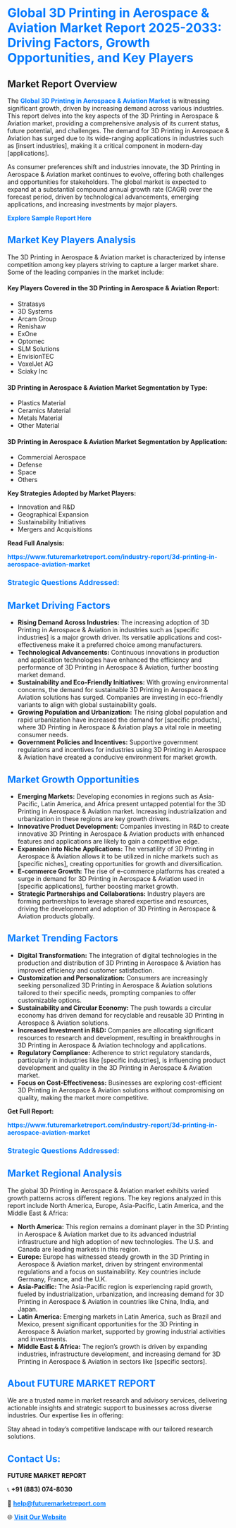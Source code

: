 <h1 style="color: #007BFF;">Global 3D Printing in Aerospace & Aviation Market Report 2025-2033: Driving Factors, Growth Opportunities, and Key Players</h1>

<section id="overview">
<h2>Market Report Overview</h2>
<p>The <a href="https://www.futuremarketreport.com/industry-report/3d-printing-in-aerospace-aviation-market" style="color: #007BFF; text-decoration: none;"><strong>Global 3D Printing in Aerospace & Aviation Market</strong></a> is witnessing significant growth, driven by increasing demand across various industries. This report delves into the key aspects of the 3D Printing in Aerospace & Aviation market, providing a comprehensive analysis of its current status, future potential, and challenges. The demand for 3D Printing in Aerospace & Aviation has surged due to its wide-ranging applications in industries such as [insert industries], making it a critical component in modern-day [applications].</p>
<p>As consumer preferences shift and industries innovate, the 3D Printing in Aerospace & Aviation market continues to evolve, offering both challenges and opportunities for stakeholders. The global market is expected to expand at a substantial compound annual growth rate (CAGR) over the forecast period, driven by technological advancements, emerging applications, and increasing investments by major players.</p>
</section>

<section id="overview">
<p><a href="https://www.futuremarketreport.com/request-sample/reportId=33788" style="color: #007BFF; text-decoration: none;"><strong>Explore Sample Report Here</strong></a></p>
</section>

<section id="key-players">
<h2 style="color: #007BFF;">Market Key Players Analysis</h2>
<p>The 3D Printing in Aerospace & Aviation market is characterized by intense competition among key players striving to capture a larger market share. Some of the leading companies in the market include:</p>
<h4>Key Players Covered in the 3D Printing in Aerospace & Aviation Report:</h4>
<ul><li>Stratasys</li><li>3D Systems</li><li>Arcam Group</li><li>Renishaw</li><li>ExOne</li><li>Optomec</li><li>SLM Solutions</li><li>EnvisionTEC</li><li>VoxelJet AG</li><li>Sciaky Inc</li></ul>
<h4>3D Printing in Aerospace & Aviation Market Segmentation by Type:</h4>
<ul><li>Plastics Material</li><li>Ceramics Material</li><li>Metals Material</li><li>Other Material</li></ul>

<h4>3D Printing in Aerospace & Aviation Market Segmentation by Application:</h4>
<ul><li>Commercial Aerospace</li><li>Defense</li><li>Space</li><li>Others</li></ul>
<p><strong>Key Strategies Adopted by Market Players:</strong></p>
<ul>
<li>Innovation and R&D</li>
<li>Geographical Expansion</li>
<li>Sustainability Initiatives</li>
<li>Mergers and Acquisitions</li>
</ul>
</section>

<section>
<p><strong>Read Full Analysis: </strong></p><a href="https://www.futuremarketreport.com/industry-report/3d-printing-in-aerospace-aviation-market" style="color: #007BFF; text-decoration: none;"><strong>https://www.futuremarketreport.com/industry-report/3d-printing-in-aerospace-aviation-market</strong></a>
<h3 style="color: #007BFF;">Strategic Questions Addressed:</h3>
</section>

<section id="driving-factors">
<h2 style="color: #007BFF;">Market Driving Factors</h2>
<ul>
<li><strong>Rising Demand Across Industries:</strong> The increasing adoption of 3D Printing in Aerospace & Aviation in industries such as [specific industries] is a major growth driver. Its versatile applications and cost-effectiveness make it a preferred choice among manufacturers.</li>
<li><strong>Technological Advancements:</strong> Continuous innovations in production and application technologies have enhanced the efficiency and performance of 3D Printing in Aerospace & Aviation, further boosting market demand.</li>
<li><strong>Sustainability and Eco-Friendly Initiatives:</strong> With growing environmental concerns, the demand for sustainable 3D Printing in Aerospace & Aviation solutions has surged. Companies are investing in eco-friendly variants to align with global sustainability goals.</li>
<li><strong>Growing Population and Urbanization:</strong> The rising global population and rapid urbanization have increased the demand for [specific products], where 3D Printing in Aerospace & Aviation plays a vital role in meeting consumer needs.</li>
<li><strong>Government Policies and Incentives:</strong> Supportive government regulations and incentives for industries using 3D Printing in Aerospace & Aviation have created a conducive environment for market growth.</li>
</ul>
</section>

<section id="growth-opportunities">
<h2 style="color: #007BFF;">Market Growth Opportunities</h2>
<ul>
<li><strong>Emerging Markets:</strong> Developing economies in regions such as Asia-Pacific, Latin America, and Africa present untapped potential for the 3D Printing in Aerospace & Aviation market. Increasing industrialization and urbanization in these regions are key growth drivers.</li>
<li><strong>Innovative Product Development:</strong> Companies investing in R&D to create innovative 3D Printing in Aerospace & Aviation products with enhanced features and applications are likely to gain a competitive edge.</li>
<li><strong>Expansion into Niche Applications:</strong> The versatility of 3D Printing in Aerospace & Aviation allows it to be utilized in niche markets such as [specific niches], creating opportunities for growth and diversification.</li>
<li><strong>E-commerce Growth:</strong> The rise of e-commerce platforms has created a surge in demand for 3D Printing in Aerospace & Aviation used in [specific applications], further boosting market growth.</li>
<li><strong>Strategic Partnerships and Collaborations:</strong> Industry players are forming partnerships to leverage shared expertise and resources, driving the development and adoption of 3D Printing in Aerospace & Aviation products globally.</li>
</ul>
</section>

<section id="trending-factors">
<h2 style="color: #007BFF;">Market Trending Factors</h2>
<ul>
<li><strong>Digital Transformation:</strong> The integration of digital technologies in the production and distribution of 3D Printing in Aerospace & Aviation has improved efficiency and customer satisfaction.</li>
<li><strong>Customization and Personalization:</strong> Consumers are increasingly seeking personalized 3D Printing in Aerospace & Aviation solutions tailored to their specific needs, prompting companies to offer customizable options.</li>
<li><strong>Sustainability and Circular Economy:</strong> The push towards a circular economy has driven demand for recyclable and reusable 3D Printing in Aerospace & Aviation solutions.</li>
<li><strong>Increased Investment in R&D:</strong> Companies are allocating significant resources to research and development, resulting in breakthroughs in 3D Printing in Aerospace & Aviation technology and applications.</li>
<li><strong>Regulatory Compliance:</strong> Adherence to strict regulatory standards, particularly in industries like [specific industries], is influencing product development and quality in the 3D Printing in Aerospace & Aviation market.</li>
<li><strong>Focus on Cost-Effectiveness:</strong> Businesses are exploring cost-efficient 3D Printing in Aerospace & Aviation solutions without compromising on quality, making the market more competitive.</li>
</ul>
</section>

<section>
<p><strong>Get Full Report: </strong></p><a href="https://www.futuremarketreport.com/industry-report/3d-printing-in-aerospace-aviation-market" style="color: #007BFF; text-decoration: none;"><strong>https://www.futuremarketreport.com/industry-report/3d-printing-in-aerospace-aviation-market</strong></a>
<h3 style="color: #007BFF;">Strategic Questions Addressed:</h3>
</section>


<section id="regional-analysis">
<h2 style="color: #007BFF;">Market Regional Analysis</h2>
<p>The global 3D Printing in Aerospace & Aviation market exhibits varied growth patterns across different regions. The key regions analyzed in this report include North America, Europe, Asia-Pacific, Latin America, and the Middle East & Africa:</p>
<ul>
<li><strong>North America:</strong> This region remains a dominant player in the 3D Printing in Aerospace & Aviation market due to its advanced industrial infrastructure and high adoption of new technologies. The U.S. and Canada are leading markets in this region.</li>
<li><strong>Europe:</strong> Europe has witnessed steady growth in the 3D Printing in Aerospace & Aviation market, driven by stringent environmental regulations and a focus on sustainability. Key countries include Germany, France, and the U.K.</li>
<li><strong>Asia-Pacific:</strong> The Asia-Pacific region is experiencing rapid growth, fueled by industrialization, urbanization, and increasing demand for 3D Printing in Aerospace & Aviation in countries like China, India, and Japan.</li>
<li><strong>Latin America:</strong> Emerging markets in Latin America, such as Brazil and Mexico, present significant opportunities for the 3D Printing in Aerospace & Aviation market, supported by growing industrial activities and investments.</li>
<li><strong>Middle East & Africa:</strong> The region’s growth is driven by expanding industries, infrastructure development, and increasing demand for 3D Printing in Aerospace & Aviation in sectors like [specific sectors].</li>
</ul>
</section>

<footer>
<h2 style="color: #007BFF;">About FUTURE MARKET REPORT</h2>
<p>We are a trusted name in market research and advisory services, delivering actionable insights and strategic support to businesses across diverse industries. Our expertise lies in offering:</p>

<p>Stay ahead in today’s competitive landscape with our tailored research solutions.</p>

<h2 style="color: #007BFF;">Contact Us:</h2>
<p><strong>FUTURE MARKET REPORT</strong></p>
<p>📞 <strong>+91 (883) 074-8030</strong></p>
<p>📧 <strong><a href="mailto:help@futuremarketreport.com" style="color: #007BFF;">help@futuremarketreport.com</a></strong></p>
<p>🌐 <strong><a href="https://www.futuremarketreport.com/" style="color: #007BFF;">Visit Our Website</a></strong></p>
</footer>